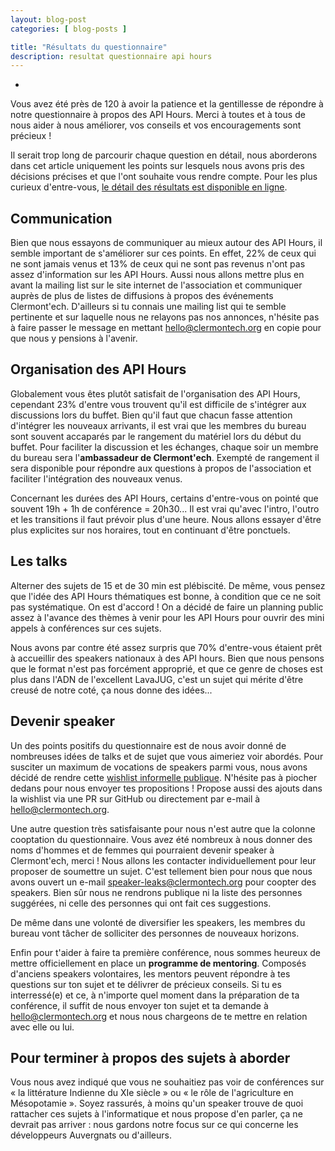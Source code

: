 ```yaml
---
layout: blog-post
categories: [ blog-posts ]

title: "Résultats du questionnaire"
description: resultat questionnaire api hours
---
```

-

Vous avez été près de 120 à avoir la patience et la gentillesse de répondre à notre questionnaire à propos des API Hours.
Merci à toutes et à tous de nous aider à nous améliorer, vos conseils et vos encouragements sont précieux !

Il serait trop long de parcourir chaque question en détail, nous aborderons dans cet article uniquement les points sur lesquels nous avons pris des décisions précises
et que l'ont souhaite vous rendre compte. Pour les plus curieux d'entre-vous, [le détail des résultats est disponible en ligne](https://clermontech.typeform.com/report/tOv7KJ/JikP).

## Communication

Bien que nous essayons de communiquer au mieux autour des API Hours, il semble important de s'améliorer sur ces points.
En effet, 22% de ceux qui ne sont jamais venus et 13% de ceux qui ne sont pas revenus n'ont pas assez d'information sur les API Hours.
Aussi nous allons mettre plus en avant la mailing list sur le site internet de l'association et communiquer auprès de plus de listes de diffusions à propos des événements Clermont'ech.
D'ailleurs si tu connais une mailing list qui te semble pertinente et sur laquelle nous ne relayons pas nos annonces, n'hésite pas à faire passer le message en mettant [hello@clermontech.org](mailto:hello@clermontech.org) en copie pour que nous y pensions à l'avenir.

## Organisation des API Hours

Globalement vous êtes plutôt satisfait de l'organisation des API Hours, cependant 23% d'entre vous trouvent qu'il est difficile de s'intégrer aux discussions lors du buffet.
Bien qu'il faut que chacun fasse attention d'intégrer les nouveaux arrivants, il est vrai que les membres du bureau sont souvent accaparés par le rangement du matériel lors du début du buffet.
Pour faciliter la discussion et les échanges, chaque soir un membre du bureau sera l'**ambassadeur de Clermont'ech**. Exempté de rangement il sera disponible pour répondre aux questions à propos de l'association et faciliter l'intégration des nouveaux venus.

Concernant les durées des API Hours, certains d'entre-vous on pointé que souvent 19h + 1h de conférence = 20h30... Il est vrai qu'avec l'intro, l'outro et les transitions il faut prévoir plus d'une heure. Nous allons essayer d'être plus explicites sur nos horaires, tout en continuant d'être ponctuels.

## Les talks

Alterner des sujets de 15 et de 30 min est plébiscité. De même, vous pensez que l'idée des API Hours thématiques est bonne, à condition que ce ne soit pas systématique. On est d'accord !
On a décidé de faire un planning public assez à l'avance des thèmes à venir pour les API Hours pour ouvrir des mini appels à conférences sur ces sujets.

Nous avons par contre été assez surpris que 70% d'entre-vous étaient prêt à accueillir des speakers nationaux à des API hours. Bien que nous pensons que le format n'est pas forcément approprié, et que ce genre de choses est plus dans l'ADN de l'excellent LavaJUG, c'est un sujet qui mérite d'être creusé de notre coté, ça nous donne des idées...

## Devenir speaker

Un des points positifs du questionnaire est de nous avoir donné de nombreuses idées de talks et de sujet que vous aimeriez voir abordés.
Pour susciter un maximum de vocations de speakers parmi vous, nous avons décidé de rendre cette [wishlist informelle publique](/api-hours/wishlist.html).
N'hésite pas à piocher dedans pour nous envoyer tes propositions ! Propose aussi des ajouts dans la wishlist via une PR sur GitHub ou directement par e-mail à [hello@clermontech.org](mailto:hello@clermontech.org).

Une autre question très satisfaisante pour nous n'est autre que la colonne cooptation du questionnaire. Vous avez été nombreux à nous donner des noms d'hommes et de femmes qui pourraient devenir speaker à Clermont'ech, merci ! Nous allons les contacter individuellement pour leur proposer de soumettre un sujet.
C'est tellement bien pour nous que nous avons ouvert un e-mail [speaker-leaks@clermontech.org](mailto:speaker-leaks@clermontech.org) pour coopter des speakers.
Bien sûr nous ne rendrons publique ni la liste des personnes suggérées, ni celle des personnes qui ont fait ces suggestions.

De même dans une volonté de diversifier les speakers, les membres du bureau vont tâcher de solliciter des personnes de nouveaux horizons.

Enfin pour t'aider à faire ta première conférence, nous sommes heureux de mettre officiellement en place un **programme de mentoring**.
Composés d'anciens speakers volontaires, les mentors peuvent répondre à tes questions sur ton sujet et te délivrer de précieux conseils.
Si tu es interressé(e) et ce, à n'importe quel moment dans la préparation de ta conférence, il suffit de nous envoyer ton sujet et ta demande à [hello@clermontech.org](mailto:hello@clermontech.org) et nous nous chargeons de te mettre en relation avec elle ou lui.

## Pour terminer à propos des sujets à aborder

Vous nous avez indiqué que vous ne souhaitiez pas voir de conférences sur « la littérature Indienne du XIe siècle » ou « le rôle de l'agriculture en Mésopotamie ».  Soyez rassurés, à moins qu'un speaker trouve de quoi rattacher ces sujets à l'informatique et nous propose d'en parler, ça ne devrait pas arriver : nous gardons notre focus sur ce qui concerne les développeurs Auvergnats ou d'ailleurs.
